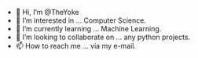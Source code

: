 - 👋 Hi, I’m @TheYoke
- 👀 I’m interested in ... Computer Science.
- 🌱 I’m currently learning ... Machine Learning.
- 💞️ I’m looking to collaborate on ... any python projects.
- 📫 How to reach me ... via my e-mail.

<!---
TheYoke/TheYoke is a ✨ special ✨ repository because its `README.md` (this file) appears on your GitHub profile.
You can click the Preview link to take a look at your changes.
--->
